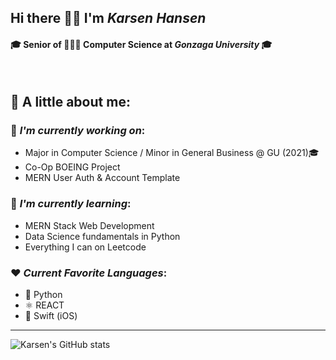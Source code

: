 ## Hi there 👋🏼 I'm *Karsen Hansen*
#### 🎓 Senior of 👨🏼‍💻 Computer Science at *Gonzaga University* 🎓

<br>


🔎 A little about me:  
--


### 🔭 *I'm currently working on*:
- Major in Computer Science / Minor in General Business @ GU (2021)🎓
- Co-Op BOEING Project
- MERN User Auth & Account Template


### 🌱 *I'm currently learning*: 
- MERN Stack Web Development
- Data Science fundamentals in Python
- Everything I can on Leetcode

### ❤️ *Current Favorite Languages*:
- 🐍 Python 
- ⚛️ REACT 
- 🦅 Swift (iOS) 

----

![Karsen's GitHub stats](https://github-readme-stats.vercel.app/api?username=Karsenh&show_icons=true&theme=dracula)

